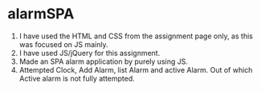 # alarmSPA

1. I have used the HTML and CSS from the assignment page only, as this was focused on JS mainly.
2. I have used JS/jQuery for this assignment.
3. Made an SPA alarm application by purely using JS.
4. Attempted Clock, Add Alarm, list Alarm and active Alarm. Out of which Active alarm is not fully attempted.
